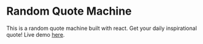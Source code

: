 # Random Quote Machine

This is a random quote machine built with react. Get your daily inspirational quote! Live demo [here](https://relaxed-souffle-e17afa.netlify.app/ "visit live demo page").